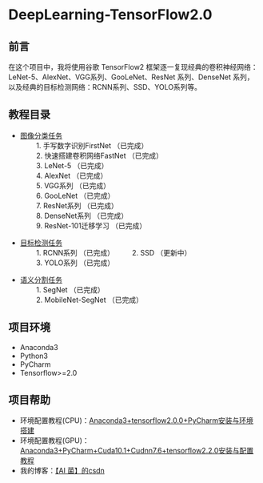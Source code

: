 # DeepLearning-TensorFlow2.0
## 前言
在这个项目中，我将使用谷歌 TensorFlow2 框架逐一复现经典的卷积神经网络：LeNet-5、AlexNet、VGG系列、GooLeNet、ResNet 系列、DenseNet 系列，以及经典的目标检测网络：RCNN系列、SSD、YOLO系列等。

## 教程目录
- [图像分类任务](https://github.com/Keyird/DeepLearning-TensorFlow2)  
&emsp;&emsp; 1. 手写数字识别FirstNet （已完成）  
&emsp;&emsp; 2. 快速搭建卷积网络FastNet （已完成）  
&emsp;&emsp; 3. LeNet-5 （已完成）  
&emsp;&emsp; 4. AlexNet （已完成）  
&emsp;&emsp; 5. VGG系列 （已完成）  
&emsp;&emsp; 6. GooLeNet （已完成）  
&emsp;&emsp; 7. ResNet系列 （已完成）  
&emsp;&emsp; 8. DenseNet系列 （已完成）  
&emsp;&emsp; 9. ResNet-101迁移学习 （已完成）

- [目标检测任务](https://github.com/Keyird/TensorFlow2-Detection)  
&emsp;&emsp; 1. RCNN系列 （已完成）
&emsp;&emsp; 2. SSD （更新中）  
&emsp;&emsp; 3. YOLO系列 （已完成）

- [语义分割任务](https://github.com/Keyird/TensorFlow2-Segmentation)   
&emsp;&emsp; 1. SegNet （已完成）  
&emsp;&emsp; 2. MobileNet-SegNet （已完成）

## 项目环境
 - Anaconda3
 - Python3
 - PyCharm
 - Tensorflow>=2.0  
 
## 项目帮助
- 环境配置教程(CPU)：[Anaconda3+tensorflow2.0.0+PyCharm安装与环境搭建](https://blog.csdn.net/wjinjie/article/details/104342769)
- 环境配置教程(GPU)：[Anaconda3+PyCharm+Cuda10.1+Cudnn7.6+tensorflow2.2.0安装与配置教程](https://ai-wx.blog.csdn.net/article/details/107205744)
- 我的博客：[【AI 菌】的csdn](https://blog.csdn.net/wjinjie)

